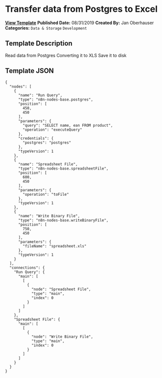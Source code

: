 # Transfer data from Postgres to Excel

**[View Template](https://n8n.io/workflows/2-/)**  **Published Date:** 08/31/2019  **Created By:** Jan Oberhauser  **Categories:** `Data & Storage` `Development`  

## Template Description



Read data from Postgres
Converting it to XLS
Save it to disk

## Template JSON

```
{
  "nodes": [
    {
      "name": "Run Query",
      "type": "n8n-nodes-base.postgres",
      "position": [
        450,
        450
      ],
      "parameters": {
        "query": "SELECT name, ean FROM product",
        "operation": "executeQuery"
      },
      "credentials": {
        "postgres": "postgres"
      },
      "typeVersion": 1
    },
    {
      "name": "Spreadsheet File",
      "type": "n8n-nodes-base.spreadsheetFile",
      "position": [
        600,
        450
      ],
      "parameters": {
        "operation": "toFile"
      },
      "typeVersion": 1
    },
    {
      "name": "Write Binary File",
      "type": "n8n-nodes-base.writeBinaryFile",
      "position": [
        750,
        450
      ],
      "parameters": {
        "fileName": "spreadsheet.xls"
      },
      "typeVersion": 1
    }
  ],
  "connections": {
    "Run Query": {
      "main": [
        [
          {
            "node": "Spreadsheet File",
            "type": "main",
            "index": 0
          }
        ]
      ]
    },
    "Spreadsheet File": {
      "main": [
        [
          {
            "node": "Write Binary File",
            "type": "main",
            "index": 0
          }
        ]
      ]
    }
  }
}
```
